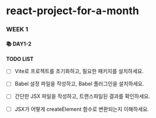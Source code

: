 # react-project-for-a-month

### WEEK 1

#### 📚 DAY1-2

**TODO LIST**

- [ ] Vite로 프로젝트를 초기화하고, 필요한 패키지를 설치하세요.

- [ ] Babel 설정 파일을 작성하고, Babel 플러그인을 설치하세요.

- [ ] 간단한 JSX 파일을 작성하고, 트랜스파일된 결과를 확인하세요.

- [ ] JSX가 어떻게 createElement 함수로 변환되는지 이해하세요.
